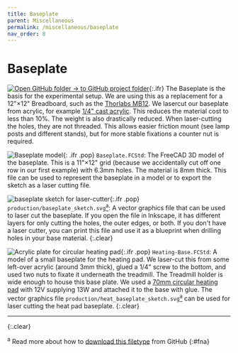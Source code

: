 ```yaml
---
title: Baseplate
parent: Miscellaneous
permalink: /miscellaneous/baseplate
nav_order: 8
---
```


# Baseplate

[![Open GitHub folder]({{site.baseurl}}/assets/img/GitHub-Mark-32px.png) → to GitHub project folder](https://github.com/reiserlab/Component-Designs/tree/main/Miscellaneous/Baseplate){:.ifr}
The Baseplate is the basis for the experimental setup. We are using this as a replacement for a 12"×12" Breadboard, such as the [Thorlabs MB12](https://www.thorlabs.com/thorproduct.cfm?partnumber=MB12). We lasercut our baseplate from acrylic, for example [1/4" cast acrylic](https://www.mcmaster.com/8505K754-8505K913/). This reduces the material cost to less than 10%. The weight is also drastically reduced. When laser-cutting the holes, they are not threaded. This allows easier friction mount (see lamp posts and different stands), but for more stable fixations a counter nut is required.

![Baseplate model]({{site.baseurl}}/assets/img/Miscellaneous/Baseplate/Baseplate.png){: .ifr .pop}
`Baseplate.FCStd`: The FreeCAD 3D model of the baseplate. This is a 11"×12" grid (because we accidentally cut off one row in our first example) with 6.3mm holes. The material is 8mm thick. This file can be used to represent the baseplate in a model or to export the sketch as a laser cutting file.

![baseplate sketch for laser-cutter]({{site.baseurl}}/assets/img/Miscellaneous/Baseplate/Baseplate_sketch.png){:.ifr .pop}
`production/baseplate_sketch.svg`[<sup>a</sup>](#fna): A vector graphics file that can be used to laser cut the baseplate. If you open the file in Inkscape, it has different layers for only cutting the holes, the outer edges, or both. If you don't have a laser cutter, you can print this file and use it as a blueprint when drilling holes in your base material.
{:.clear}

![Acrylic plate for circular heating pad]({{site.baseurl}}/assets/img/Miscellaneous/Baseplate/Heating-Base.png){:.ifr .pop}
`Heating-Base.FCStd`: A model of a small baseplate for the heating pad. We laser-cut this from some left-over acrylic (around 3mm thick), glued a 1/4" screw to the bottom, and used two nuts to fixate it underneath the treadmill. The Treadmill holder is wide enough to house this base plate. We used a [70mm circular heating pad](https://amazon.com/dp/B06XRCDRDK) with 12V supplying 13W and attached it to the base with glue. The vector graphics file `production/heat_baseplate_sketch.svg`[<sup>a</sup>](#fna) can be used for laser cutting the heat pad baseplate.
{:.clear}

---
{:.clear}

<sup>a</sup> Read more about how to [download this filetype]({{site.baseurl}}/file-types) from GitHub
{:#fna}